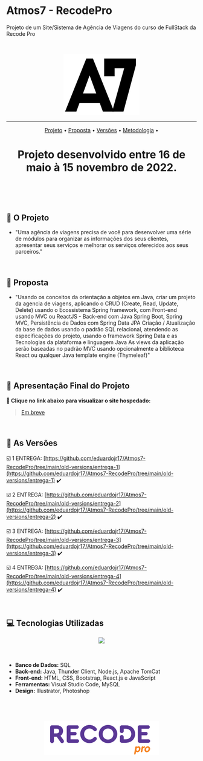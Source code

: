 # Atmos7 - RecodePro
Projeto de um Site/Sistema de Agência de Viagens do curso de FullStack da Recode Pro

<br>

<p align="center">
      <img src="/atmosfront/src/img/logo1.png" width="200" height="160">
<p align="center">

<hr>

<p align="center">
  <a href ="#rocket-o-projeto">Projeto</a>  •
  <a href ="#dart-proposta">Proposta</a>  •
  <a href ="#camera_flash-as-versões">Versões</a>  •
  <a href ="#computer-Tecnologias-Utilizadas">Metodologia</a>  •
</p>

<h1 align="center">
  Projeto desenvolvido entre 16 de maio à 15 novembro de 2022.
<h1 align="center">
<br>

## :rocket: O Projeto

* "Uma agência de viagens precisa de você para desenvolver uma série de módulos para organizar as informações dos seus clientes, apresentar seus serviços e melhorar os serviços oferecidos aos seus parceiros." 

</p>
<br>

## :dart: Proposta
* "Usando os conceitos da orientação a objetos em Java, criar um projeto da agencia de viagens, aplicando o CRUD (Create, Read, Update, Delete)
usando o Ecossistema Spring framework, com Front-end usando MVC ou ReactJS - Back-end com Java Spring Boot, Spring MVC, Persistência de Dados com Spring Data JPA
Criação / Atualização da base de dados usando o padrão SQL relacional, atendendo as especificações do projeto, usando o framework Spring Data e as Tecnologias da plataforma e linguagem Java
As views da aplicação serão baseadas no padrão MVC usando opcionalmente a biblioteca React ou qualquer Java template engine (Thymeleaf)"
</p>
<br>

## :camera_flash: Apresentação Final do Projeto

**:link: Clique no link abaixo para visualizar o site hospedado:**
>  [Em breve](https://github.com/eduardojr17/Atmos7-RecodePro/)
      
     
<br> 

## :camera_flash: As Versões

☑️ 1 ENTREGA: [https://github.com/eduardojr17/Atmos7-RecodePro/tree/main/old-versions/entrega-1](https://github.com/eduardojr17/Atmos7-RecodePro/tree/main/old-versions/entrega-1) :heavy_check_mark:

☑️ 2 ENTREGA: [https://github.com/eduardojr17/Atmos7-RecodePro/tree/main/old-versions/entrega-2](https://github.com/eduardojr17/Atmos7-RecodePro/tree/main/old-versions/entrega-2) :heavy_check_mark:

☑️ 3 ENTREGA: [https://github.com/eduardojr17/Atmos7-RecodePro/tree/main/old-versions/entrega-3](https://github.com/eduardojr17/Atmos7-RecodePro/tree/main/old-versions/entrega-3) :heavy_check_mark:

☑️ 4 ENTREGA: [https://github.com/eduardojr17/Atmos7-RecodePro/tree/main/old-versions/entrega-4](https://github.com/eduardojr17/Atmos7-RecodePro/tree/main/old-versions/entrega-4) :heavy_check_mark:

<br> 

## :computer: Tecnologias Utilizadas

<p align="center">
      <img src="/Imagens_Geral/tech.JPG" >      
<p align="center">
</p>
<br>

* **Banco de Dados:** SQL
* **Back-end:** Java, Thunder Client, Node.js, Apache TomCat                   
* **Front-end:** HTML, CSS, Bootstrap, React.js e JavaScript              
* **Ferramentas:** Visual Studio Code, MySQL
* **Design:** Illustrator, Photoshop

<br>

<h1 align="center"> <img src = "/atmosfront/src/img/recode.png" height="90" /></h1>    
 


